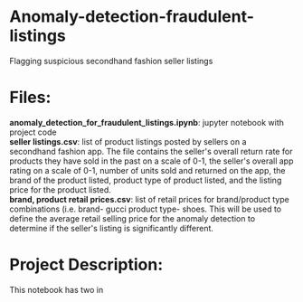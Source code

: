# Anomaly-detection-fraudulent-listings
Flagging suspicious secondhand fashion seller listings

# Files:
**anomaly_detection_for_fraudulent_listings.ipynb**: jupyter notebook with project code <br />
**seller listings.csv**: list of product listings posted by sellers on a secondhand fashion app. The file contains the seller's overall return rate for products they have sold in the past on a scale of 0-1, the seller's overall app rating on a scale of 0-1, number of units sold and returned on the app, the brand of the product listed, product type of product listed, and the listing price for the product listed. <br />
**brand, product retail prices.csv**: list of retail prices for brand/product type combinations (i.e. brand- gucci  product type- shoes. This will be used to define the average 
retail selling price for the anomaly detection to determine if the seller's listing is significantly different.

# Project Description:
This notebook has two in

